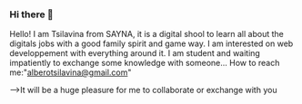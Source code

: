 ### Hi there 👋

Hello! I am Tsilavina from SAYNA, it is a digital shool to learn all about the digitals jobs with a good family spirit and game way.
I am interested on web developpement with everything around it.
I am student and waiting impatiently to exchange some knowledge with someone...
How to reach me:"alberotsilavina@gmail.com"


-->It will be a huge pleasure for me to collaborate or exchange with you
